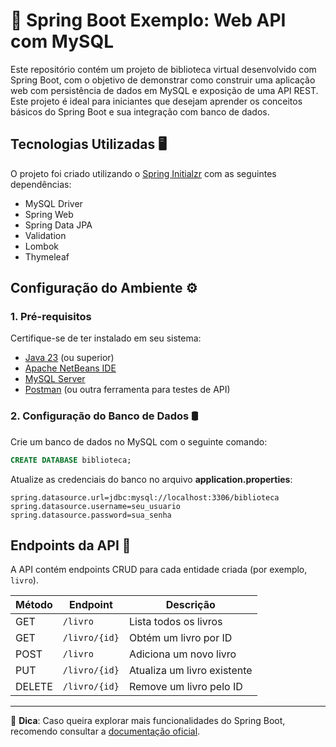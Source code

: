 # 🚀 Spring Boot Exemplo: Web API com MySQL

Este repositório contém um projeto de biblioteca virtual desenvolvido com Spring Boot, com o objetivo de demonstrar como construir uma aplicação web com persistência de dados em MySQL e exposição de uma API REST. Este projeto é ideal para iniciantes que desejam aprender os conceitos básicos do Spring Boot e sua integração com banco de dados.

## Tecnologias Utilizadas 🖥️
O projeto foi criado utilizando o [Spring Initialzr](https://start.spring.io) com as seguintes dependências:

- MySQL Driver
- Spring Web
- Spring Data JPA
- Validation
- Lombok
- Thymeleaf

## Configuração do Ambiente ⚙️

### 1. Pré-requisitos
Certifique-se de ter instalado em seu sistema:
- [Java 23](https://www.oracle.com/br/java/technologies/downloads/) (ou superior)
- [Apache NetBeans IDE](https://netbeans.apache.org/front/main/index.html)
- [MySQL Server](https://www.mysql.com)
- [Postman](https://www.postman.com) (ou outra ferramenta para testes de API)

### 2. Configuração do Banco de Dados 🛢️
Crie um banco de dados no MySQL com o seguinte comando:
```sql
CREATE DATABASE biblioteca;
```

Atualize as credenciais do banco no arquivo **application.properties**:
```properties
spring.datasource.url=jdbc:mysql://localhost:3306/biblioteca
spring.datasource.username=seu_usuario
spring.datasource.password=sua_senha
```

## Endpoints da API 📡

A API contém endpoints CRUD para cada entidade criada (por exemplo, `livro`).

| Método | Endpoint       | Descrição                     |
|--------|---------------|--------------------------------|
| GET    | `/livro`   | Lista todos os livros       |
| GET    | `/livro/{id}` | Obtém um livro por ID     |
| POST   | `/livro`   | Adiciona um novo livro      |
| PUT    | `/livro/{id}` | Atualiza um livro existente |
| DELETE | `/livro/{id}` | Remove um livro pelo ID    |


---
📌 **Dica**: Caso queira explorar mais funcionalidades do Spring Boot, recomendo consultar a [documentação oficial](https://spring.io/projects/spring-boot).

